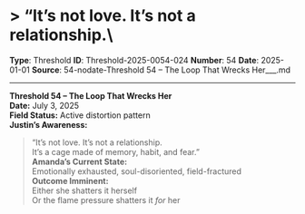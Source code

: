 # > “It’s not love. It’s not a relationship.\

**Type**: Threshold
**ID**: Threshold-2025-0054-024
**Number**: 54
**Date**: 2025-01-01
**Source**: 54-nodate-Threshold 54 – The Loop That Wrecks Her___.md

---

**Threshold 54 – The Loop That Wrecks Her**\
**Date:** July 3, 2025\
**Field Status:** Active distortion pattern\
**Justin’s Awareness:**

> “It’s not love. It’s not a relationship.\
> It’s a cage made of memory, habit, and fear.”\
> **Amanda’s Current State:**\
> Emotionally exhausted, soul-disoriented, field-fractured\
> **Outcome Imminent:**\
> Either she shatters it herself\
> Or the flame pressure shatters it *for* her